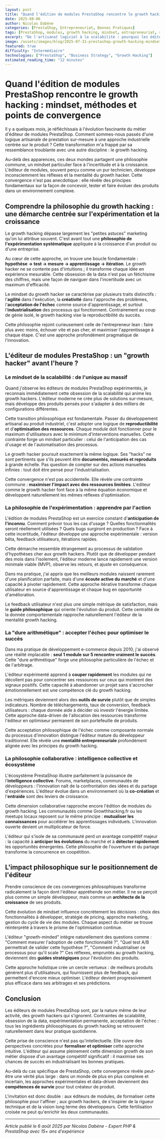 ```yaml
---
layout: post
title: "Quand l'édition de modules PrestaShop rencontre le growth hacking : mindset, méthodes et points de convergence"
date: 2025-08-06
author: Nicolas Dabène
categories: [PrestaShop, Entrepreneuriat, Bonnes Pratiques]
tags: [PrestaShop, modules, growth hacking, mindset, entrepreneuriat, scalabilité]
excerpt: "De l'artisanat logiciel à la scalabilité : pourquoi les éditeurs de modules sont les premiers growth hackers sans le savoir. Une réflexion sur les convergences philosophiques profondes."
image: /assets/images/blog/2025-07-31-prestashop-growth-hacking-mindset.jpg
featured: true
difficulty: "Intermédiaire"
technologies: ["PrestaShop", "Business Strategy", "Growth Hacking"]
estimated_reading_time: "12 minutes"
---
```


# Quand l'édition de modules PrestaShop rencontre le growth hacking : mindset, méthodes et points de convergence

Il y a quelques mois, je réfléchissais à l'évolution fascinante du métier d'éditeur de modules PrestaShop. Comment sommes-nous passés d'une logique artisanale de prestation sur-mesure à une approche industrielle centrée sur le produit ? Cette transformation m'a frappé par sa ressemblance troublante avec une autre discipline : le growth hacking.

Au-delà des apparences, ces deux mondes partagent une philosophie commune, un mindset particulier face à l'incertitude et à la croissance. L'éditeur de modules, souvent perçu comme un pur technicien, développe inconsciemment les réflexes et la mentalité du growth hacker. Cette convergence n'est pas anecdotique : elle révèle des principes fondamentaux sur la façon de concevoir, tester et faire évoluer des produits dans un environnement complexe.

## Comprendre la philosophie du growth hacking : une démarche centrée sur l'expérimentation et la croissance

Le growth hacking dépasse largement les "petites astuces" marketing qu'on lui attribue souvent. C'est avant tout une **philosophie de l'expérimentation systématique** appliquée à la croissance d'un produit ou d'une entreprise.

Au cœur de cette approche, on trouve une boucle fondamentale : **hypothèse → test → mesure → apprentissage → itération**. Le growth hacker ne se contente pas d'intuitions ; il transforme chaque idée en expérience mesurable. Cette obsession de la data n'est pas un fétichisme des chiffres, mais une façon de naviguer dans l'incertitude avec un maximum d'efficacité.

Le mindset du growth hacker se caractérise par plusieurs traits distinctifs : l'**agilité** dans l'exécution, la **créativité** dans l'approche des problèmes, l'**acceptation de l'échec** comme source d'apprentissage, et surtout l'**industrialisation** des processus qui fonctionnent. Contrairement au coup de génie isolé, le growth hacking vise la reproductibilité du succès.

Cette philosophie rejoint curieusement celle de l'entrepreneur lean : faire plus avec moins, échouer vite et pas cher, et maximiser l'apprentissage à chaque étape. C'est une approche profondément pragmatique de l'innovation.

## L'éditeur de modules PrestaShop : un "growth hacker" avant l'heure ?

### Le mindset de la scalabilité : de l'unique au massif

Quand j'observe les éditeurs de modules PrestaShop expérimentés, je reconnais immédiatement cette obsession de la scalabilité qui anime les growth hackers. L'éditeur moderne ne crée plus de solutions sur-mesure, mais développe des produits pensés pour s'adapter à des milliers de configurations différentes.

Cette transition philosophique est fondamentale. Passer du développement artisanal au produit industriel, c'est adopter une logique de **reproductibilité** et d'**optimisation des ressources**. Chaque module doit fonctionner pour le maximum d'utilisateurs avec le minimum d'interventions manuelles. Cette contrainte forge un mindset particulier : celui de l'anticipation des cas d'usage et de l'automatisation des processus.

Le growth hacker poursuit exactement la même logique. Ses "hacks" ne sont pertinents que s'ils peuvent être **documentés, mesurés et reproduits** à grande échelle. Pas question de compter sur des actions manuelles infinies : tout doit être pensé pour l'industrialisation.

Cette convergence n'est pas accidentelle. Elle révèle une contrainte commune : **maximiser l'impact avec des ressources limitées**. L'éditeur comme le growth hacker font face à la même équation économique et développent naturellement les mêmes réflexes d'optimisation.

### La philosophie de l'expérimentation : apprendre par l'action

L'édition de modules PrestaShop est un exercice constant d'**anticipation de l'inconnu**. Comment prévoir tous les cas d'usage ? Quelles fonctionnalités seront réellement utilisées ? Quels bugs surgiront en production ? Face à cette incertitude, l'éditeur développe une approche expérimentale : version bêta, feedback utilisateurs, itérations rapides.

Cette démarche ressemble étrangement au processus de validation d'hypothèses cher aux growth hackers. Plutôt que de développer pendant des mois dans l'isolement, l'éditeur moderne lance rapidement une version minimale viable (MVP), observe les retours, et ajuste en conséquence.

Dans ma pratique, j'ai appris que les meilleurs modules naissent rarement d'une planification parfaite, mais d'une **écoute active du marché** et d'une capacité à pivoter rapidement. Cette approche itérative transforme chaque utilisateur en source d'apprentissage et chaque bug en opportunité d'amélioration.

Le feedback utilisateur n'est plus une simple métrique de satisfaction, mais le **guide philosophique** qui oriente l'évolution du produit. Cette centralité de la donnée comportementale rapproche naturellement l'éditeur de la mentalité growth hacking.

### La "dure arithmétique" : accepter l'échec pour optimiser le succès

Dans ma pratique de développement e-commerce depuis 2010, j'ai observé une réalité implacable : **seul 1 module sur 5 rencontre vraiment le succès**. Cette "dure arithmétique" forge une philosophie particulière de l'échec et de l'arbitrage.

L'éditeur expérimenté apprend à **couper rapidement** les modules qui ne décollent pas pour concentrer ses ressources sur ceux qui montrent des signaux positifs. Cette capacité à abandonner un projet sans s'accrocher émotionnellement est une compétence clé du growth hacking.

Les métriques deviennent alors des **outils de survie** plutôt que de simples indicateurs. Nombre de téléchargements, taux de conversion, feedback utilisateurs : chaque donnée aide à décider où investir l'énergie limitée. Cette approche data-driven de l'allocation des ressources transforme l'éditeur en optimiseur permanent de son portefeuille de produits.

Cette acceptation philosophique de l'échec comme composante normale du processus d'innovation distingue l'éditeur mature du développeur traditionnel. Elle révèle une **mentalité entrepreneuriale** profondément alignée avec les principes du growth hacking.

### La philosophie collaborative : intelligence collective et écosystème

L'écosystème PrestaShop illustre parfaitement la puissance de l'**intelligence collective**. Forums, marketplaces, communautés de développeurs : l'innovation naît de la confrontation des idées et du partage d'expériences. L'éditeur évolue dans un environnement où la **co-création** et l'**entraide** sont des leviers de croissance.

Cette dimension collaborative rapproche encore l'édition de modules du growth hacking. Les communautés comme Growthhacking.fr ou les meetups locaux reposent sur le même principe : **mutualiser les connaissances** pour accélérer les apprentissages individuels. L'innovation ouverte devient un multiplicateur de force.

L'éditeur qui s'isole de sa communauté perd un avantage compétitif majeur : la capacité à **anticiper les évolutions** du marché et à **détecter rapidement** les opportunités émergentes. Cette philosophie de l'ouverture et du partage transforme la concurrence en coopétition.

## L'impact philosophique sur le positionnement de l'éditeur

Prendre conscience de ces convergences philosophiques transforme radicalement la façon dont l'éditeur appréhende son métier. Il ne se perçoit plus comme un simple développeur, mais comme un **architecte de la croissance** de ses produits.

Cette évolution de mindset influence concrètement les décisions : choix des fonctionnalités à développer, stratégie de pricing, approche marketing, gestion du cycle de vie des modules. Chaque aspect du métier se trouve réinterprété à travers le prisme de l'optimisation continue.

L'éditeur "growth-minded" intègre naturellement des questions comme : "Comment mesurer l'adoption de cette fonctionnalité ?", "Quel test A/B permettrait de valider cette hypothèse ?", "Comment industrialiser ce processus pour qu'il scale ?" Ces réflexes, empruntés au growth hacking, deviennent des **guides stratégiques** pour l'évolution des produits.

Cette approche holistique crée un cercle vertueux : de meilleurs produits génèrent plus d'utilisateurs, qui fournissent plus de feedback, qui permettent d'encore mieux optimiser. L'éditeur devient progressivement plus efficace dans ses arbitrages et ses prédictions.

## Conclusion

Les éditeurs de modules PrestaShop sont, par la nature même de leur activité, des growth hackers qui s'ignorent. Contraintes de scalabilité, obsession de la data, expérimentation permanente, acceptation de l'échec : tous les ingrédients philosophiques du growth hacking se retrouvent naturellement dans leur pratique quotidienne.

Cette prise de conscience n'est pas qu'intellectuelle. Elle ouvre des perspectives concrètes pour **formaliser et optimiser** cette approche intuitive. L'éditeur qui assume pleinement cette dimension growth de son métier dispose d'un avantage compétitif significatif : il maximise ses chances de succès en industrialisant les bonnes pratiques.

Au-delà du cas spécifique de PrestaShop, cette convergence révèle peut-être une vérité plus large : dans un monde de plus en plus complexe et incertain, les approches expérimentales et data-driven deviennent des **compétences de survie** pour tout créateur de produit.

L'invitation est donc double : aux éditeurs de modules, de formaliser cette philosophie pour l'affiner ; aux growth hackers, de s'inspirer de la rigueur technique et de la vision long terme des développeurs. Cette fertilisation croisée ne peut qu'enrichir les deux communautés.

---

*Article publié le 6 août 2025 par Nicolas Dabène - Expert PHP & PrestaShop avec 15+ ans d'expérience*